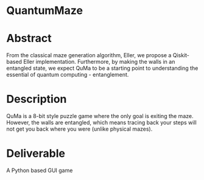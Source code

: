 # QuantumMaze

# Abstract
 From the classical maze generation algorithm, Eller, we propose a Qiskit-based Eller implementation. Furthermore, by making the walls in an entangled state, we expect QuMa to be a starting point to understanding the essential of quantum computing - entanglement.

# Description 
QuMa is a 8-bit style puzzle game where the only goal is exiting the maze. However, the walls are entangled, which means tracing back your steps will not get you back where you were (unlike physical mazes). 

# Deliverable
A Python based GUI game
